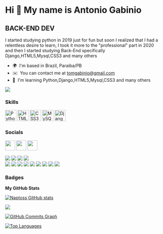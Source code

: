 Hi 👋 My name is Antonio Gabinio
================================

BACK-END DEV
------------

I started studying python in 2019 just for fun but soon I realized that I had a relentless desire to learn, I took it more to the "professional" part in 2020 and then I started studying Back-End specifically Django,HTML5,Mysql,CSS3 and many others

* 🌍  I'm based in Brazil, Paraiba/PB
* ✉️  You can contact me at [tomgabinio@gmail.com](mailto:tomgabinio@gmail.com)
* 🧠  I'm learning Python,Django,HTML5,Mysql,CSS3 and many others

<a href="https://www.github.com/Naptoss" target="_blank" rel="noreferrer"><img
src="https://img.shields.io/github/followers/Naptoss?logo=github&style=for-the-badge&color=facc15&labelColor=1c1917" /></a>

### Skills

<p align="left">
<a href="https://www.python.org/" target="_blank" rel="noreferrer"><img src="https://raw.githubusercontent.com/danielcranney/readme-generator/main/public/icons/skills/python-colored.svg" width="36" height="36" alt="Python" /></a>
<a href="https://developer.mozilla.org/en-US/docs/Glossary/HTML5" target="_blank" rel="noreferrer"><img src="https://raw.githubusercontent.com/danielcranney/readme-generator/main/public/icons/skills/html5-colored.svg" width="36" height="36" alt="HTML5" /></a>
<a href="https://www.w3.org/TR/CSS/#css" target="_blank" rel="noreferrer"><img src="https://raw.githubusercontent.com/danielcranney/readme-generator/main/public/icons/skills/css3-colored.svg" width="36" height="36" alt="CSS3" /></a>
<a href="https://www.mysql.com/" target="_blank" rel="noreferrer"><img src="https://raw.githubusercontent.com/danielcranney/readme-generator/main/public/icons/skills/mysql-colored.svg" width="36" height="36" alt="MySQL" /></a>
<a href="https://www.djangoproject.com/" target="_blank" rel="noreferrer"><img src="https://raw.githubusercontent.com/danielcranney/readme-generator/main/public/icons/skills/django-colored.svg" width="36" height="36" alt="Django" /></a>
</p>


### Socials

<p align="left"> <a href="https://discord.com/users/321392778573512705" target="_blank" rel="noreferrer"><img src="https://raw.githubusercontent.com/danielcranney/readme-generator/main/public/icons/socials/discord.svg" width="32" height="32" /></a> <a href="https://www.github.com/Naptoss" target="_blank" rel="noreferrer"><img src="https://raw.githubusercontent.com/danielcranney/readme-generator/main/public/icons/socials/github.svg" width="32" height="32" /></a> <a href="http://www.instagram.com/tomgabinio" target="_blank" rel="noreferrer"><img src="https://raw.githubusercontent.com/danielcranney/readme-generator/main/public/icons/socials/instagram.svg" width="32" height="32" /></a></p>

<p align="left">
<a href="https://developer.mozilla.org/en-US/docs/Glossary/HTML5"><img src="https://img.shields.io/badge/HTML5-E34F26?style=for-the-badge&logo=html5&logoColor=white" /></a>
<a href="https://developer.mozilla.org/en-US/docs/Web/CSS"><img src="https://img.shields.io/badge/CSS3-1572B6?style=for-the-badge&logo=css3&logoColor=white" /></a>
<a href="https://getbootstrap.com"><img src="https://img.shields.io/badge/Bootstrap-563D7C?style=for-the-badge&logo=bootstrap&logoColor=white" /></a>
<a href="https://www.javascript.com"><img src="https://img.shields.io/badge/JavaScript-323330?style=for-the-badge&logo=javascript&logoColor=F7DF1E" /></a>
<br>
<a href="https://www.typescriptlang.org"><img src="https://img.shields.io/badge/TypeScript-007ACC?style=for-the-badge&logo=typescript&logoColor=white" /></a>
<a href="https://nodejs.org/en/"><img src="https://img.shields.io/badge/Node.js-43853D?style=for-the-badge&logo=node.js&logoColor=white" /></a>
<a href="https://expressjs.com"><img src="https://img.shields.io/badge/Express.js-404D59?style=for-the-badge" /></a>
<a href="https://reactjs.org"><img src="https://img.shields.io/badge/React-20232A?style=for-the-badge&logo=react&logoColor=61DAFB" /></a>
<a href="https://www.mongodb.com"><img src="https://img.shields.io/badge/MongoDB-4EA94B?style=for-the-badge&logo=mongodb&logoColor=white" /></a>
<a href="https://www.python.org"><img src="https://img.shields.io/badge/Python-14354C?style=for-the-badge&logo=python&logoColor=white" /></a>
<a href="https://www.djangoproject.com"><img src="https://img.shields.io/badge/Django-092E20?style=for-the-badge&logo=django&logoColor=white" /></a>
<a href="https://www.mysql.com"><img src="https://img.shields.io/badge/MySQL-00000F?style=for-the-badge&logo=mysql&logoColor=white" /></a>
<a href="https://www.microsoft.com/pt-br"><img src="https://img.shields.io/badge/Windows-017AD7?style=for-the-badge&logo=windows&logoColor=white" /></a>
</p>

### Badges

<b>My GitHub Stats</b>

<a href="http://www.github.com/Naptoss"><img src="https://github-readme-stats.vercel.app/api?username=Naptoss&show_icons=true&hide=&count_private=true&title_color=0891b2&text_color=ffffff&icon_color=facc15&bg_color=1c1917&hide_border=true&show_icons=true" alt="Naptoss GitHub stats" /></a>

<a href="http://www.github.com/Naptoss"><img src="https://github-readme-streak-stats.herokuapp.com/?user=Naptoss&stroke=ffffff&background=1c1917&ring=0891b2&fire=0891b2&currStreakNum=ffffff&currStreakLabel=0891b2&sideNums=ffffff&sideLabels=ffffff&dates=ffffff&hide_border=true" /></a>

<a href="http://www.github.com/Naptoss"><img src="https://activity-graph.herokuapp.com/graph?username=Naptoss&bg_color=1c1917&color=ffffff&line=facc15&point=ffffff&area_color=1c1917&area=true&hide_border=true&custom_title=GitHub%20Commits%20Graph" alt="GitHub Commits Graph" /></a>

<a href="https://github.com/Naptoss" align="left"><img src="https://github-readme-stats.vercel.app/api/top-langs/?username=Naptoss&langs_count=10&title_color=0891b2&text_color=ffffff&icon_color=facc15&bg_color=1c1917&hide_border=true&locale=en&custom_title=Top%20%Languages" alt="Top Languages" /></a>
